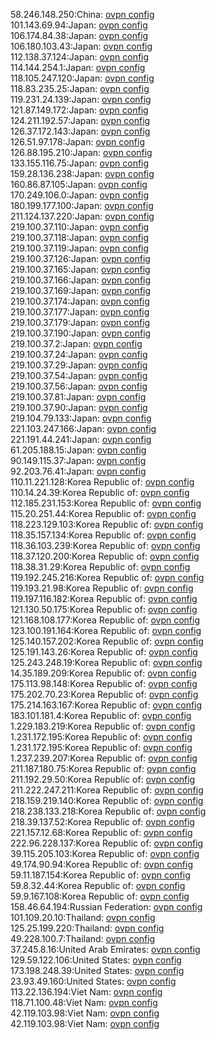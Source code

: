 58.246.148.250:China: [ovpn config](vpn/58_246_148_250.ovpn)  
101.143.69.94:Japan: [ovpn config](vpn/101_143_69_94.ovpn)  
106.174.84.38:Japan: [ovpn config](vpn/106_174_84_38.ovpn)  
106.180.103.43:Japan: [ovpn config](vpn/106_180_103_43.ovpn)  
112.138.37.124:Japan: [ovpn config](vpn/112_138_37_124.ovpn)  
114.144.254.1:Japan: [ovpn config](vpn/114_144_254_1.ovpn)  
118.105.247.120:Japan: [ovpn config](vpn/118_105_247_120.ovpn)  
118.83.235.25:Japan: [ovpn config](vpn/118_83_235_25.ovpn)  
119.231.24.139:Japan: [ovpn config](vpn/119_231_24_139.ovpn)  
121.87.149.172:Japan: [ovpn config](vpn/121_87_149_172.ovpn)  
124.211.192.57:Japan: [ovpn config](vpn/124_211_192_57.ovpn)  
126.37.172.143:Japan: [ovpn config](vpn/126_37_172_143.ovpn)  
126.51.97.178:Japan: [ovpn config](vpn/126_51_97_178.ovpn)  
126.88.195.210:Japan: [ovpn config](vpn/126_88_195_210.ovpn)  
133.155.116.75:Japan: [ovpn config](vpn/133_155_116_75.ovpn)  
159.28.136.238:Japan: [ovpn config](vpn/159_28_136_238.ovpn)  
160.86.87.105:Japan: [ovpn config](vpn/160_86_87_105.ovpn)  
170.249.106.0:Japan: [ovpn config](vpn/170_249_106_0.ovpn)  
180.199.177.100:Japan: [ovpn config](vpn/180_199_177_100.ovpn)  
211.124.137.220:Japan: [ovpn config](vpn/211_124_137_220.ovpn)  
219.100.37.110:Japan: [ovpn config](vpn/219_100_37_110.ovpn)  
219.100.37.118:Japan: [ovpn config](vpn/219_100_37_118.ovpn)  
219.100.37.119:Japan: [ovpn config](vpn/219_100_37_119.ovpn)  
219.100.37.126:Japan: [ovpn config](vpn/219_100_37_126.ovpn)  
219.100.37.165:Japan: [ovpn config](vpn/219_100_37_165.ovpn)  
219.100.37.166:Japan: [ovpn config](vpn/219_100_37_166.ovpn)  
219.100.37.169:Japan: [ovpn config](vpn/219_100_37_169.ovpn)  
219.100.37.174:Japan: [ovpn config](vpn/219_100_37_174.ovpn)  
219.100.37.177:Japan: [ovpn config](vpn/219_100_37_177.ovpn)  
219.100.37.179:Japan: [ovpn config](vpn/219_100_37_179.ovpn)  
219.100.37.190:Japan: [ovpn config](vpn/219_100_37_190.ovpn)  
219.100.37.2:Japan: [ovpn config](vpn/219_100_37_2.ovpn)  
219.100.37.24:Japan: [ovpn config](vpn/219_100_37_24.ovpn)  
219.100.37.29:Japan: [ovpn config](vpn/219_100_37_29.ovpn)  
219.100.37.54:Japan: [ovpn config](vpn/219_100_37_54.ovpn)  
219.100.37.56:Japan: [ovpn config](vpn/219_100_37_56.ovpn)  
219.100.37.81:Japan: [ovpn config](vpn/219_100_37_81.ovpn)  
219.100.37.90:Japan: [ovpn config](vpn/219_100_37_90.ovpn)  
219.104.79.133:Japan: [ovpn config](vpn/219_104_79_133.ovpn)  
221.103.247.166:Japan: [ovpn config](vpn/221_103_247_166.ovpn)  
221.191.44.241:Japan: [ovpn config](vpn/221_191_44_241.ovpn)  
61.205.188.15:Japan: [ovpn config](vpn/61_205_188_15.ovpn)  
90.149.115.37:Japan: [ovpn config](vpn/90_149_115_37.ovpn)  
92.203.76.41:Japan: [ovpn config](vpn/92_203_76_41.ovpn)  
110.11.221.128:Korea Republic of: [ovpn config](vpn/110_11_221_128.ovpn)  
110.14.24.39:Korea Republic of: [ovpn config](vpn/110_14_24_39.ovpn)  
112.185.231.153:Korea Republic of: [ovpn config](vpn/112_185_231_153.ovpn)  
115.20.251.44:Korea Republic of: [ovpn config](vpn/115_20_251_44.ovpn)  
118.223.129.103:Korea Republic of: [ovpn config](vpn/118_223_129_103.ovpn)  
118.35.157.134:Korea Republic of: [ovpn config](vpn/118_35_157_134.ovpn)  
118.36.103.239:Korea Republic of: [ovpn config](vpn/118_36_103_239.ovpn)  
118.37.120.200:Korea Republic of: [ovpn config](vpn/118_37_120_200.ovpn)  
118.38.31.29:Korea Republic of: [ovpn config](vpn/118_38_31_29.ovpn)  
119.192.245.216:Korea Republic of: [ovpn config](vpn/119_192_245_216.ovpn)  
119.193.21.98:Korea Republic of: [ovpn config](vpn/119_193_21_98.ovpn)  
119.197.116.182:Korea Republic of: [ovpn config](vpn/119_197_116_182.ovpn)  
121.130.50.175:Korea Republic of: [ovpn config](vpn/121_130_50_175.ovpn)  
121.168.108.177:Korea Republic of: [ovpn config](vpn/121_168_108_177.ovpn)  
123.100.191.164:Korea Republic of: [ovpn config](vpn/123_100_191_164.ovpn)  
125.140.157.202:Korea Republic of: [ovpn config](vpn/125_140_157_202.ovpn)  
125.191.143.26:Korea Republic of: [ovpn config](vpn/125_191_143_26.ovpn)  
125.243.248.19:Korea Republic of: [ovpn config](vpn/125_243_248_19.ovpn)  
14.35.189.209:Korea Republic of: [ovpn config](vpn/14_35_189_209.ovpn)  
175.113.98.148:Korea Republic of: [ovpn config](vpn/175_113_98_148.ovpn)  
175.202.70.23:Korea Republic of: [ovpn config](vpn/175_202_70_23.ovpn)  
175.214.163.167:Korea Republic of: [ovpn config](vpn/175_214_163_167.ovpn)  
183.101.181.4:Korea Republic of: [ovpn config](vpn/183_101_181_4.ovpn)  
1.229.183.219:Korea Republic of: [ovpn config](vpn/1_229_183_219.ovpn)  
1.231.172.195:Korea Republic of: [ovpn config](vpn/1_231_172_195.ovpn)  
1.231.172.195:Korea Republic of: [ovpn config](vpn/1_231_172_195.ovpn)  
1.237.239.207:Korea Republic of: [ovpn config](vpn/1_237_239_207.ovpn)  
211.187.180.75:Korea Republic of: [ovpn config](vpn/211_187_180_75.ovpn)  
211.192.29.50:Korea Republic of: [ovpn config](vpn/211_192_29_50.ovpn)  
211.222.247.211:Korea Republic of: [ovpn config](vpn/211_222_247_211.ovpn)  
218.159.219.140:Korea Republic of: [ovpn config](vpn/218_159_219_140.ovpn)  
218.238.133.218:Korea Republic of: [ovpn config](vpn/218_238_133_218.ovpn)  
218.39.137.52:Korea Republic of: [ovpn config](vpn/218_39_137_52.ovpn)  
221.157.12.68:Korea Republic of: [ovpn config](vpn/221_157_12_68.ovpn)  
222.96.228.137:Korea Republic of: [ovpn config](vpn/222_96_228_137.ovpn)  
39.115.205.103:Korea Republic of: [ovpn config](vpn/39_115_205_103.ovpn)  
49.174.90.94:Korea Republic of: [ovpn config](vpn/49_174_90_94.ovpn)  
59.11.187.154:Korea Republic of: [ovpn config](vpn/59_11_187_154.ovpn)  
59.8.32.44:Korea Republic of: [ovpn config](vpn/59_8_32_44.ovpn)  
59.9.167.108:Korea Republic of: [ovpn config](vpn/59_9_167_108.ovpn)  
158.46.64.194:Russian Federation: [ovpn config](vpn/158_46_64_194.ovpn)  
101.109.20.10:Thailand: [ovpn config](vpn/101_109_20_10.ovpn)  
125.25.199.220:Thailand: [ovpn config](vpn/125_25_199_220.ovpn)  
49.228.100.7:Thailand: [ovpn config](vpn/49_228_100_7.ovpn)  
37.245.8.16:United Arab Emirates: [ovpn config](vpn/37_245_8_16.ovpn)  
129.59.122.106:United States: [ovpn config](vpn/129_59_122_106.ovpn)  
173.198.248.39:United States: [ovpn config](vpn/173_198_248_39.ovpn)  
23.93.49.160:United States: [ovpn config](vpn/23_93_49_160.ovpn)  
113.22.136.194:Viet Nam: [ovpn config](vpn/113_22_136_194.ovpn)  
118.71.100.48:Viet Nam: [ovpn config](vpn/118_71_100_48.ovpn)  
42.119.103.98:Viet Nam: [ovpn config](vpn/42_119_103_98.ovpn)  
42.119.103.98:Viet Nam: [ovpn config](vpn/42_119_103_98.ovpn)  
